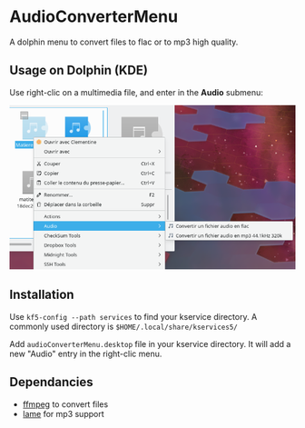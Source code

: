 # AudioConverterMenu
A dolphin menu to convert files to flac or to mp3 high quality.

## Usage on Dolphin (KDE)

Use right-clic on a multimedia file, and enter in the **Audio** submenu:

![Audio submenu](illustration/audioconverter.png)

## Installation

Use `kf5-config --path services` to find your kservice directory. A commonly used directory is `$HOME/.local/share/kservices5/`

Add `audioConverterMenu.desktop` file in your kservice directory. It will add a new "Audio" entry in the right-clic menu.

## Dependancies

* [ffmpeg](https://ffmpeg.org/) to convert files
* [lame](http://lame.sourceforge.net/) for mp3 support
